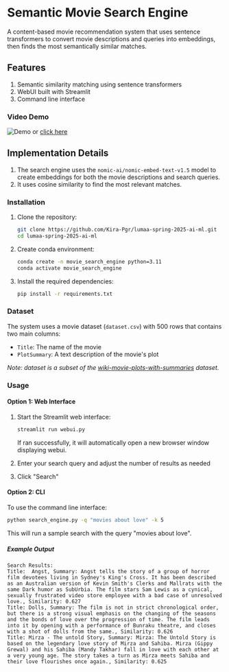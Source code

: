 # Semantic Movie Search Engine

A content-based movie recommendation system that uses sentence transformers to convert movie descriptions and queries into embeddings, then finds the most semantically similar matches.

## Features

1. Semantic similarity matching using sentence transformers
2. WebUI built with Streamlit
3. Command line interface

### Video Demo

![Demo](videos/demo.gif)
or [click here](https://drive.google.com/file/d/1c9St2tpcO9zL9_ISfEaQ35hFO4k0WaDE/view?usp=sharing)

## Implementation Details

1. The search engine uses the `nomic-ai/nomic-embed-text-v1.5` model to create embeddings for both the movie descriptions and search queries. 
2. It uses cosine similarity to find the most relevant matches.

### Installation

1. Clone the repository:
   
   ```bash
   git clone https://github.com/Kira-Pgr/lumaa-spring-2025-ai-ml.git
   cd lumaa-spring-2025-ai-ml
   ```
2. Create conda environment:
   
   ```bash
   conda create -n movie_search_engine python=3.11
   conda activate movie_search_engine
   ```
3. Install the required dependencies:
   
   ```bash
   pip install -r requirements.txt
   ```

### Dataset

The system uses a movie dataset (`dataset.csv`) with 500 rows that contains two main columns:

- `Title`: The name of the movie
- `PlotSummary`: A text description of the movie's plot

*Note: dataset is a subset of the [wiki-movie-plots-with-summaries](https://huggingface.co/datasets/vishnupriyavr/wiki-movie-plots-with-summaries) dataset.*

### Usage

#### Option 1: Web Interface

1. Start the Streamlit web interface:
   
   ```bash
   streamlit run webui.py
   ```
   
   If ran successfully, it will automatically open a new browser window displaying webui.

2. Enter your search query and adjust the number of results as needed

3. Click "Search"

#### Option 2: CLI

To use the command line interface:

```bash
python search_engine.py -q "movies about love" -k 5
```

This will run a sample search with the query "movies about love". 

##### Example Output

```
Search Results:
Title:  Angst, Summary: Angst tells the story of a group of horror film devotees living in Sydney's King's Cross. It has been described as an Australian version of Kevin Smith's Clerks and Mallrats with the same Dark humor as SubUrbia. The film stars Sam Lewis as a cynical, sexually frustrated video store employee with a bad case of unresolved love., Similarity: 0.627
Title: Dolls, Summary: The film is not in strict chronological order, but there is a strong visual emphasis on the changing of the seasons and the bonds of love over the progression of time. The film leads into it by opening with a performance of Bunraku theatre, and closes with a shot of dolls from the same., Similarity: 0.626
Title: Mirza - The untold Story, Summary: Mirza: The Untold Story is based on the legendary love story of Mirza and Sahiba. Mirza (Gippy Grewal) and his Sahiba (Mandy Takhar) fall in love with each other at a very young age. The story takes a turn as Mirza meets Sahiba and their love flourishes once again., Similarity: 0.625
```


